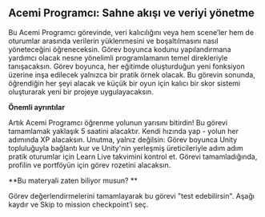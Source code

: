 ## Acemi Programcı: Sahne akışı ve veriyi yönetme

Bu Acemi Programcı görevinde, veri kalıcılığını veya hem scene’ler hem de oturumlar arasında verilerin yüklenmesini ve boşaltılmasını nasıl yöneteceğini öğreneceksin. Görev boyunca kodunu yapılandırmana yardımcı olacak nesne yönelimli programlamanın temel direkleriyle tanışacaksın. Görev boyunca, her eğitimde oluşturduğun yeni fonksiyon üzerine inşa edilecek yalnızca bir pratik örnek olacak. Bu görevin sonunda, öğrendiğin her şeyi alacak ve küçük bir oyun için kalıcı bir skor sistemi oluşturarak yeni bir projeye uygulayacaksın.

**Önemli ayrıntılar**

Artık Acemi Programcı öğrenme yolunun yarısını bitirdin!
Bu görevi tamamlamak yaklaşık 5 saatini alacaktır. Kendi hızında yap - yolun her adımında XP alacaksın.
Unutma, yalnız değilsin: Görev boyunca Unity topluluğuyla bağlantı kur ve Unity'nin yerleşmiş üreticileriyle adım adım pratik oturumlar için Learn Live takvimini kontrol et.
Görevi tamamladığında, profilin ve portföyün için görev rozetini alacaksın.
 
**Bu materyali zaten biliyor musun? **
 
Görev değerlendirmelerini tamamlayarak bu görevi "test edebilirsin". Aşağı kaydır ve Skip to mission checkpoint’i seç.
